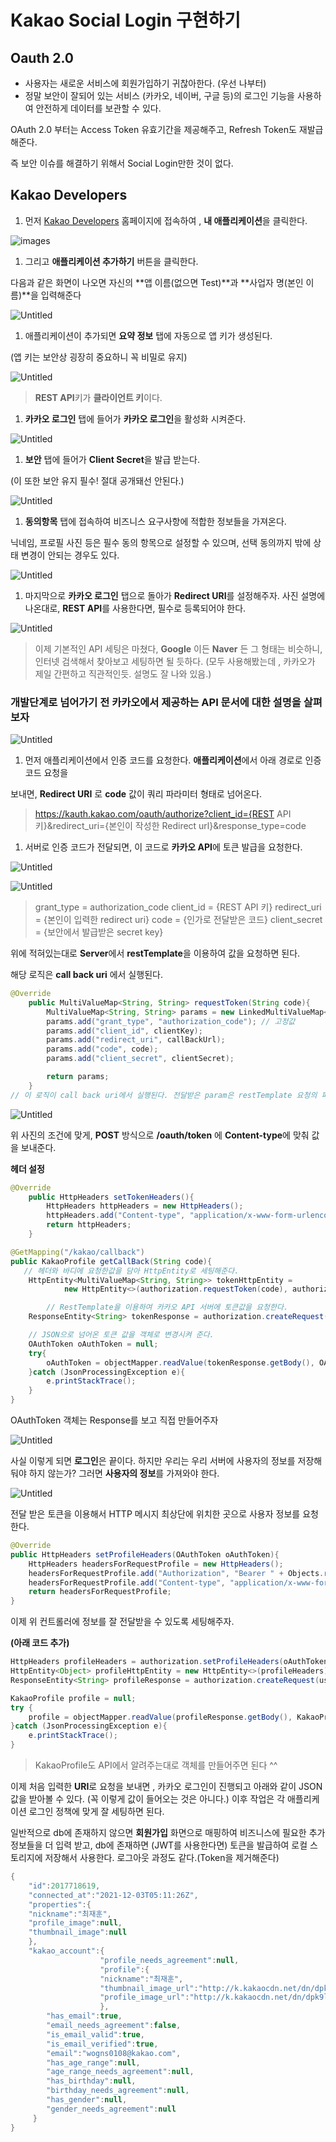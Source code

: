 # Kakao Social Login 구현하기

## Oauth 2.0

- 사용자는 새로운 서비스에 회원가입하기 귀찮아한다. (우선 나부터)
- 정말 보안이 잘되어 있는 서비스 (카카오, 네이버, 구글 등)의 로그인 기능을 사용하여 안전하게 데이터를 보관할 수 있다.

OAuth 2.0 부터는 Access Token 유효기간을 제공해주고, Refresh Token도 재발급 해준다.

즉 보안 이슈를 해결하기 위해서 Social Login만한 것이 없다.

## Kakao Developers

1. 먼저 [Kakao Developers](https://developers.kakao.com/) 홈페이지에 접속하여 , **내 애플리케이션**을 클릭한다.

![images](https://s3-us-west-2.amazonaws.com/secure.notion-static.com/421e502a-969d-402a-a8ed-c1fd926d8510/Untitled.png)

1. 그리고 **애플리케이션 추가하기** 버튼을 클릭한다.

다음과 같은 화면이 나오면 자신의 **앱 이름(없으면 Test)**과 **사업자 명(본인 이름)**을 입력해준다

![Untitled](https://s3-us-west-2.amazonaws.com/secure.notion-static.com/c780c825-5bcc-4c61-b429-ee14f79835bf/Untitled.png)

1. 애플리케이션이 추가되면 **요약 정보** 탭에 자동으로 앱 키가 생성된다.

(앱 키는 보안상 굉장히 중요하니 꼭 비밀로 유지)

![Untitled](https://s3-us-west-2.amazonaws.com/secure.notion-static.com/414973d2-523f-40a4-8a57-cc3af298df67/Untitled.png)

> **REST API**키가 **클라이언트 키**이다.
> 

1. **카카오 로그인** 탭에 들어가 **카카오 로그인**을 활성화 시켜준다.

![Untitled](https://s3-us-west-2.amazonaws.com/secure.notion-static.com/6cfc5569-43ec-4197-959a-652f40284c1f/Untitled.png)

1. **보안** 탭에 들어가 **Client Secret**을 발급 받는다.

(이 또한 보안 유지 필수! 절대 공개돼선 안된다.)

![Untitled](https://s3-us-west-2.amazonaws.com/secure.notion-static.com/aab105e1-9984-4602-b40d-94b06f831c7b/Untitled.png)

1. **동의항목** 탭에 접속하여 비즈니스 요구사항에 적합한 정보들을 가져온다.

닉네임, 프로필 사진 등은 필수 동의 항목으로 설정할 수 있으며, 선택 동의까지 밖에 상태 변경이 안되는 경우도 있다.

![Untitled](https://s3-us-west-2.amazonaws.com/secure.notion-static.com/b11f999e-35d9-4487-b51b-940576a6772d/Untitled.png)

1. 마지막으로 **카카오 로그인** 탭으로 돌아가 **Redirect URI**를 설정해주자. 사진 설명에 나온대로, **REST API**를 사용한다면, 필수로 등록되어야 한다.

![Untitled](https://s3-us-west-2.amazonaws.com/secure.notion-static.com/0530083d-9bd0-4243-8ac6-6d368bef1179/Untitled.png)

> 이제 기본적인 API 세팅은 마쳤다, **Google** 이든 **Naver** 든 그 형태는 비슷하니, 인터넷 검색해서 찾아보고 세팅하면 될 듯하다. (모두 사용해봤는데 , 카카오가 제일 간편하고 직관적인듯. 설명도 잘 나와 있음.)
> 

### 개발단계로 넘어가기 전 카카오에서 제공하는 API 문서에 대한 설명을 살펴보자

![Untitled](https://s3-us-west-2.amazonaws.com/secure.notion-static.com/7c861ef6-45d6-4ba7-99c8-8864d18b13df/Untitled.png)

1. 먼저 애플리케이션에서 인증 코드를 요청한다. **애플리케이션**에서 아래 경로로 인증 코드 요청을

보내면, **Redirect URI** 로 **code** 값이 쿼리 파라미터 형태로 넘어온다.

> https://kauth.kakao.com/oauth/authorize?client_id={REST API 키}&redirect_uri={본인이 작성한 Redirect url}&response_type=code
> 

1. 서버로 인증 코드가 전달되면, 이 코드로 **카카오 API**에 토큰 발급을 요청한다. 

![Untitled](https://s3-us-west-2.amazonaws.com/secure.notion-static.com/45f80572-2042-4948-ad5c-fbb1591c53dc/Untitled.png)

![Untitled](https://s3-us-west-2.amazonaws.com/secure.notion-static.com/b9583852-64a2-446f-90a0-062e372e5ccc/Untitled.png)

> grant_type = authorization_code
client_id = {REST API 키}
redirect_uri = {본인이 입력한 redirect uri}
code = {인가로 전달받은 코드}
client_secret = {보안에서 발급받은 secret key}
> 

위에 적혀있는대로 **Server**에서 **restTemplate**을 이용하여 값을 요청하면 된다.

해당 로직은 **call back uri** 에서 실행된다.

```java
@Override
    public MultiValueMap<String, String> requestToken(String code){
        MultiValueMap<String, String> params = new LinkedMultiValueMap<>();
        params.add("grant_type", "authorization_code"); // 고정값
        params.add("client_id", clientKey);
        params.add("redirect_uri", callBackUrl);
        params.add("code", code);
        params.add("client_secret", clientSecret);

        return params;
    }
// 이 로직이 call back uri에서 실행된다. 전달받은 param은 restTemplate 요청의 파라미터로 사용된다.
```

![Untitled](https://s3-us-west-2.amazonaws.com/secure.notion-static.com/f3cf3e35-f58a-4ad4-a5eb-d378f6cf7f89/Untitled.png)

위 사진의 조건에 맞게, **POST** 방식으로 **/oauth/token** 에 **Content-type**에 맞춰 값을 보내준다.

**헤더 설정**

```java
@Override
    public HttpHeaders setTokenHeaders(){
        HttpHeaders httpHeaders = new HttpHeaders();
        httpHeaders.add("Content-type", "application/x-www-form-urlencoded;charset=utf-8");
        return httpHeaders;
    }
```

```java
@GetMapping("/kakao/callback")
public KakaoProfile getCallBack(String code){
   // 헤더와 바디에 요청한값을 담아 HttpEntity로 세팅해준다.
    HttpEntity<MultiValueMap<String, String>> tokenHttpEntity =
            new HttpEntity<>(authorization.requestToken(code), authorization.setTokenHeaders());

		// RestTemplate을 이용하여 카카오 API 서버에 토큰값을 요청한다.
    ResponseEntity<String> tokenResponse = authorization.createRequest(tokenUrl, tokenHttpEntity);

    // JSON으로 넘어온 토큰 값을 객체로 변경시켜 준다. 
    OAuthToken oAuthToken = null;
    try{
        oAuthToken = objectMapper.readValue(tokenResponse.getBody(), OAuthToken.class);
    }catch (JsonProcessingException e){
        e.printStackTrace();
    }
}
```

OAuthToken 객체는 Response를 보고 직접 만들어주자

![Untitled](https://s3-us-west-2.amazonaws.com/secure.notion-static.com/19bc1ebe-1565-4daa-bab8-62b253b1e14f/Untitled.png)

사실 이렇게 되면 **로그인**은 끝이다. 하지만 우리는 우리 서버에 사용자의 정보를 저장해둬야 하지 않는가? 그러면 **사용자의 정보**를 가져와야 한다.

![Untitled](https://s3-us-west-2.amazonaws.com/secure.notion-static.com/c2f8530c-9b1b-4253-ba7d-4957e20ca87b/Untitled.png)

전달 받은 토큰을 이용해서 HTTP 메시지 최상단에 위치한 곳으로 사용자 정보를 요청한다.

```java
@Override
public HttpHeaders setProfileHeaders(OAuthToken oAuthToken){
    HttpHeaders headersForRequestProfile = new HttpHeaders();
    headersForRequestProfile.add("Authorization", "Bearer " + Objects.requireNonNull(oAuthToken).getAccess_token());
    headersForRequestProfile.add("Content-type", "application/x-www-form-urlencoded;charset=utf-8");
    return headersForRequestProfile;
}
```

이제 위 컨트롤러에 정보를 잘 전달받을 수 있도록 세팅해주자.

 **(아래 코드 추가)**

```java
HttpHeaders profileHeaders = authorization.setProfileHeaders(oAuthToken);
HttpEntity<Object> profileHttpEntity = new HttpEntity<>(profileHeaders);
ResponseEntity<String> profileResponse = authorization.createRequest(userInfoUrl, profileHttpEntity);

KakaoProfile profile = null;
try {
    profile = objectMapper.readValue(profileResponse.getBody(), KakaoProfile.class);
}catch (JsonProcessingException e){
    e.printStackTrace();
}
```

> KakaoProfile도 API에서 알려주는대로 객체를 만들어주면 된다 ^^
> 

이제 처음 입력한 **URI**로 요청을 보내면 , 카카오 로그인이 진행되고 아래와 같이 JSON 값을 받아볼 수 있다. (꼭 이렇게 값이 들어오는 것은 아니다.) 이후 작업은 각 애플리케이션 로그인 정책에 맞게 잘 세팅하면 된다.

일반적으로 db에 존재하지 않으면 **회원가입** 화면으로 매핑하여 비즈니스에 필요한 추가 정보들을 더 입력 받고, db에 존재하면 (JWT를 사용한다면) 토큰을 발급하여 로컬 스토리지에 저장해서 사용한다. 로그아웃 과정도 같다.(Token을 제거해준다)

```java
{
	"id":2017718619,
	"connected_at":"2021-12-03T05:11:26Z",
	"properties":{
	"nickname":"최재훈",
	"profile_image":null,
	"thumbnail_image":null
	},
	"kakao_account":{
					"profile_needs_agreement":null,
					"profile":{
					"nickname":"최재훈",
					"thumbnail_image_url":"http://k.kakaocdn.net/dn/dpk9l1/btqmGhA2lKL/Oz0wDuJn1YV2DIn92f6DVK/img_110x110.jpg",
					"profile_image_url":"http://k.kakaocdn.net/dn/dpk9l1/btqmGhA2lKL/Oz0wDuJn1YV2DIn92f6DVK/img_640x640.jpg"
					},
		"has_email":true,
		"email_needs_agreement":false,
		"is_email_valid":true,
		"is_email_verified":true,
		"email":"wogns0108@kakao.com",
		"has_age_range":null,
		"age_range_needs_agreement":null,
		"has_birthday":null,
		"birthday_needs_agreement":null,
		"has_gender":null,
		"gender_needs_agreement":null
	 }
}
```
